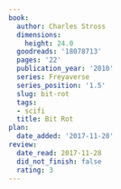 ```yaml
---
book:
  author: Charles Stross
  dimensions:
    height: 24.0
  goodreads: '18078713'
  pages: '22'
  publication_year: '2010'
  series: Freyaverse
  series_position: '1.5'
  slug: bit-rot
  tags:
  - scifi
  title: Bit Rot
plan:
  date_added: '2017-11-28'
review:
  date_read: 2017-11-28
  did_not_finish: false
  rating: 3
---
```

